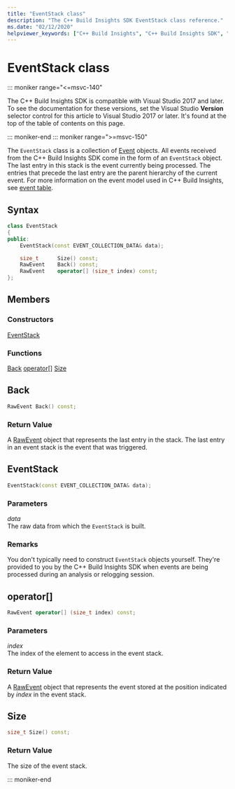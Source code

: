 ```yaml
---
title: "EventStack class"
description: "The C++ Build Insights SDK EventStack class reference."
ms.date: "02/12/2020"
helpviewer_keywords: ["C++ Build Insights", "C++ Build Insights SDK", "EventStack", "throughput analysis", "build time analysis", "vcperf.exe"]
---
```

# EventStack class

::: moniker range="<=msvc-140"

The C++ Build Insights SDK is compatible with Visual Studio 2017 and later. To see the documentation for these versions, set the Visual Studio **Version** selector control for this article to Visual Studio 2017 or later. It's found at the top of the table of contents on this page.

::: moniker-end
::: moniker range=">=msvc-150"

The `EventStack` class is a collection of [Event](event.md) objects. All events received from the C++ Build Insights SDK come in the form of an `EventStack` object. The last entry in this stack is the event currently being processed. The entries that precede the last entry are the parent hierarchy of the current event. For more information on the event model used in C++ Build Insights, see [event table](../event-table.md).

## Syntax

```cpp
class EventStack
{
public:
    EventStack(const EVENT_COLLECTION_DATA& data);

    size_t      Size() const;
    RawEvent    Back() const;
    RawEvent    operator[] (size_t index) const;
};
```

## Members

### Constructors

[EventStack](#event-stack)

### Functions

[Back](#back)
[operator[]](#subscript-operator)
[Size](#size)

## <a name="back"></a> Back

```cpp
RawEvent Back() const;
```

### Return Value

A [RawEvent](raw-event.md) object that represents the last entry in the stack. The last entry in an event stack is the event that was triggered.

## <a name="event-stack"></a> EventStack

```cpp
EventStack(const EVENT_COLLECTION_DATA& data);
```

### Parameters

*data*\
The raw data from which the `EventStack` is built.

### Remarks

You don't typically need to construct `EventStack` objects yourself. They're provided to you by the C++ Build Insights SDK when events are being processed during an analysis or relogging session.

## <a name="subscript-operator"></a> operator[]

```cpp
RawEvent operator[] (size_t index) const;
```

### Parameters

*index*\
The index of the element to access in the event stack.

### Return Value

A [RawEvent](raw-event.md) object that represents the event stored at the position indicated by *index* in the event stack.

## <a name="size"></a> Size

```cpp
size_t Size() const;
```

### Return Value

The size of the event stack.

::: moniker-end
